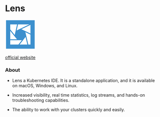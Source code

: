 # Lens
![lens](../images/lens.png)

[official website](https://k8slens.dev/)

### About
- Lens a Kubernetes IDE. It is a standalone application, and it is available on macOS, Windows, and Linux. 

- Increased visibility, real time statistics, log streams, and hands-on troubleshooting capabilities.

- The ability to work with your clusters quickly and easily.


